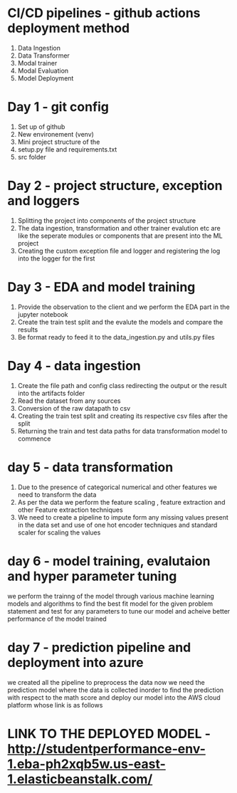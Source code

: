 # CI/CD pipelines - github actions deployment method

1. Data Ingestion
2. Data Transformer
3. Modal trainer
4. Modal Evaluation
5. Model Deployment

# Day 1 - git config
1. Set up of github
2. New environement (venv)
3. Mini project structure of the 
4. setup.py file and requirements.txt
5. src folder 

# Day 2 - project structure, exception and loggers
1. Splitting the project into components of the project structure 
2. The data ingestion, transformation and other trainer evalution etc are like the seperate modules or components that are present into the ML project 
3. Creating the custom exception file and logger and registering the log into the logger for the first 

# Day 3 - EDA and model training 
1. Provide the observation to the client and we perform the EDA part in the jupyter notebook
2. Create the train test split and the evalute the models and compare the results
3. Be format ready to feed it to the data_ingestion.py and utils.py files

# Day 4 - data ingestion 
1. Create the file path and config class redirecting the output or the result into the artifacts folder 
2. Read the dataset from any sources
3. Conversion of the raw datapath to csv
4. Creating the train test split and creating its respective csv files after the split
5. Returning the train and test data paths for data transformation model to commence 

# day 5 - data transformation 
1. Due to the presence of categorical numerical and other features we need to transform the data
2. As per the data we perform the feature scaling , feature extraction and other Feature extraction techniques
3. We need to create a pipeline to impute form any missing values present in the data set and use of one hot encoder techniques and standard scaler for scaling the values

# day 6 - model training, evalutaion and hyper parameter tuning
we perform the trainng of the model through various machine learning models and algorithms to find the best fit model for the given problem statement and test for any parameters to tune our model and acheive better performance of the model trained

# day 7 - prediction pipeline and deployment into azure
we created all the pipeline to preprocess the data now we need the prediction model where the data is collected inorder to find the prediction with respect to the math score and deploy our model into the AWS cloud platform whose link is as follows

# LINK TO THE DEPLOYED MODEL - http://studentperformance-env-1.eba-ph2xqb5w.us-east-1.elasticbeanstalk.com/

